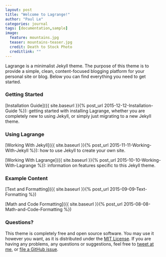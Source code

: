 ```yaml
---
layout: post
title: "Welcome to Lagrange!"
author: "Paul Le"
categories: journal
tags: [documentation,sample]
image:
  feature: mountains.jpg
  teaser: mountains-teaser.jpg
  credit: Death to Stock Photo
  creditlink: ""
---
```


Lagrange is a minimalist Jekyll theme. The purpose of this theme is to provide a simple, clean, content-focused blogging platform for your personal site or blog. Below you can find everything you need to get started.

### Getting Started

[Installation Guide]({{ site.baseurl }}{% post_url 2015-12-12-Installation-Guide %}): getting started with installing Lagrange, whether you are completely new to using Jekyll, or simply just migrating to a new Jekyll theme.

### Using Lagrange

[Working With Jekyll]({{ site.baseurl }}{% post_url 2015-11-11-Working-With-Jekyll %}): how to use Jekyll to create your own site.

[Working With Lagrange]({{ site.baseurl }}{% post_url 2015-10-10-Working-With-Lagrange %}): information on features specific to this Jekyll theme.

### Example Content

[Text and Formatting]({{ site.baseurl }}{% post_url 2015-09-09-Text-Formatting %})

[Math and Code Formatting]({{ site.baseurl }}{% post_url 2015-08-08-Math-and-Code-Formatting %})

### Questions?

This theme is completely free and open source software. You may use it however you want, as it is distributed under the [MIT License](http://choosealicense.com/licenses/mit/). If you are having any problems, any questions or suggestions, feel free to [tweet at me](https://twitter.com/intent/tweet?text=My%question%about%Lagrange%is:%&amp;via=paululele), or [file a GitHub issue](https://github.com/lenpaul/lagrange/issues/new).
